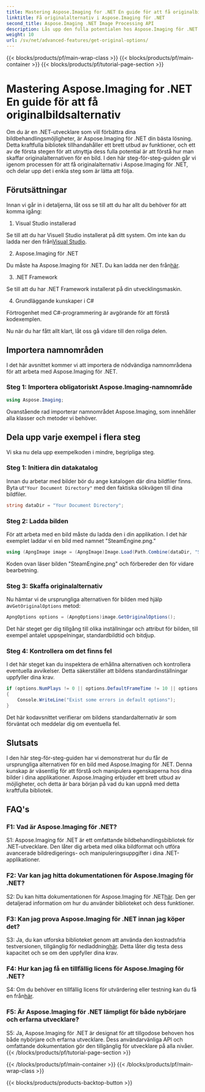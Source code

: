 ```yaml
---
title: Mastering Aspose.Imaging for .NET En guide för att få originalbildsalternativ
linktitle: Få originalalternativ i Aspose.Imaging för .NET
second_title: Aspose.Imaging .NET Image Processing API
description: Lås upp den fulla potentialen hos Aspose.Imaging för .NET med vår steg-för-steg-guide för att få originalalternativ. Lär dig hur du enkelt arbetar med bilder i dina .NET-program.
weight: 10
url: /sv/net/advanced-features/get-original-options/
---
```


{{< blocks/products/pf/main-wrap-class >}}
{{< blocks/products/pf/main-container >}}
{{< blocks/products/pf/tutorial-page-section >}}

# Mastering Aspose.Imaging for .NET En guide för att få originalbildsalternativ

Om du är en .NET-utvecklare som vill förbättra dina bildbehandlingsmöjligheter, är Aspose.Imaging för .NET din bästa lösning. Detta kraftfulla bibliotek tillhandahåller ett brett utbud av funktioner, och ett av de första stegen för att utnyttja dess fulla potential är att förstå hur man skaffar originalalternativen för en bild. I den här steg-för-steg-guiden går vi igenom processen för att få originalalternativ i Aspose.Imaging för .NET, och delar upp det i enkla steg som är lätta att följa.

## Förutsättningar

Innan vi går in i detaljerna, låt oss se till att du har allt du behöver för att komma igång:

1. Visual Studio installerad

 Se till att du har Visuell Studio installerat på ditt system. Om inte kan du ladda ner den från[Visual Studio](https://visualstudio.microsoft.com/).

2. Aspose.Imaging för .NET

 Du måste ha Aspose.Imaging för .NET. Du kan ladda ner den från[här](https://releases.aspose.com/imaging/net/).

3. .NET Framework

Se till att du har .NET Framework installerat på din utvecklingsmaskin.

4. Grundläggande kunskaper i C#

Förtrogenhet med C#-programmering är avgörande för att förstå kodexemplen.

Nu när du har fått allt klart, låt oss gå vidare till den roliga delen.

## Importera namnområden

I det här avsnittet kommer vi att importera de nödvändiga namnområdena för att arbeta med Aspose.Imaging för .NET.

### Steg 1: Importera obligatoriskt Aspose.Imaging-namnområde

```csharp
using Aspose.Imaging;
```

Ovanstående rad importerar namnområdet Aspose.Imaging, som innehåller alla klasser och metoder vi behöver.

## Dela upp varje exempel i flera steg

Vi ska nu dela upp exempelkoden i mindre, begripliga steg.

### Steg 1: Initiera din datakatalog

 Innan du arbetar med bilder bör du ange katalogen där dina bildfiler finns. Byta ut`"Your Document Directory"` med den faktiska sökvägen till dina bildfiler.

```csharp
string dataDir = "Your Document Directory";
```

### Steg 2: Ladda bilden

För att arbeta med en bild måste du ladda den i din applikation. I det här exemplet laddar vi en bild med namnet "SteamEngine.png."

```csharp
using (ApngImage image = (ApngImage)Image.Load(Path.Combine(dataDir, "SteamEngine.png")))
```

Koden ovan läser bilden "SteamEngine.png" och förbereder den för vidare bearbetning.

### Steg 3: Skaffa originalalternativ

 Nu hämtar vi de ursprungliga alternativen för bilden med hjälp av`GetOriginalOptions` metod:

```csharp
ApngOptions options = (ApngOptions)image.GetOriginalOptions();
```

Det här steget ger dig tillgång till olika inställningar och attribut för bilden, till exempel antalet uppspelningar, standardbildtid och bitdjup.

### Steg 4: Kontrollera om det finns fel

I det här steget kan du inspektera de erhållna alternativen och kontrollera eventuella avvikelser. Detta säkerställer att bildens standardinställningar uppfyller dina krav.

```csharp
if (options.NumPlays != 0 || options.DefaultFrameTime != 10 || options.BitDepth != 8)
{
    Console.WriteLine("Exist some errors in default options");
}
```

Det här kodavsnittet verifierar om bildens standardalternativ är som förväntat och meddelar dig om eventuella fel.

## Slutsats

I den här steg-för-steg-guiden har vi demonstrerat hur du får de ursprungliga alternativen för en bild med Aspose.Imaging för .NET. Denna kunskap är väsentlig för att förstå och manipulera egenskaperna hos dina bilder i dina applikationer. Aspose.Imaging erbjuder ett brett utbud av möjligheter, och detta är bara början på vad du kan uppnå med detta kraftfulla bibliotek.

## FAQ's

### F1: Vad är Aspose.Imaging för .NET?

S1: Aspose.Imaging för .NET är ett omfattande bildbehandlingsbibliotek för .NET-utvecklare. Den låter dig arbeta med olika bildformat och utföra avancerade bildredigerings- och manipuleringsuppgifter i dina .NET-applikationer.

### F2: Var kan jag hitta dokumentationen för Aspose.Imaging för .NET?

 S2: Du kan hitta dokumentationen för Aspose.Imaging för .NET[här](https://reference.aspose.com/imaging/net/). Den ger detaljerad information om hur du använder biblioteket och dess funktioner.

### F3: Kan jag prova Aspose.Imaging för .NET innan jag köper det?

 S3: Ja, du kan utforska biblioteket genom att använda den kostnadsfria testversionen, tillgänglig för nedladdning[här](https://releases.aspose.com/). Detta låter dig testa dess kapacitet och se om den uppfyller dina krav.

### F4: Hur kan jag få en tillfällig licens för Aspose.Imaging för .NET?

 S4: Om du behöver en tillfällig licens för utvärdering eller testning kan du få en från[här](https://purchase.aspose.com/temporary-license/).

### F5: Är Aspose.Imaging för .NET lämpligt för både nybörjare och erfarna utvecklare?

S5: Ja, Aspose.Imaging för .NET är designat för att tillgodose behoven hos både nybörjare och erfarna utvecklare. Dess användarvänliga API och omfattande dokumentation gör den tillgänglig för utvecklare på alla nivåer.
{{< /blocks/products/pf/tutorial-page-section >}}

{{< /blocks/products/pf/main-container >}}
{{< /blocks/products/pf/main-wrap-class >}}

{{< blocks/products/products-backtop-button >}}
